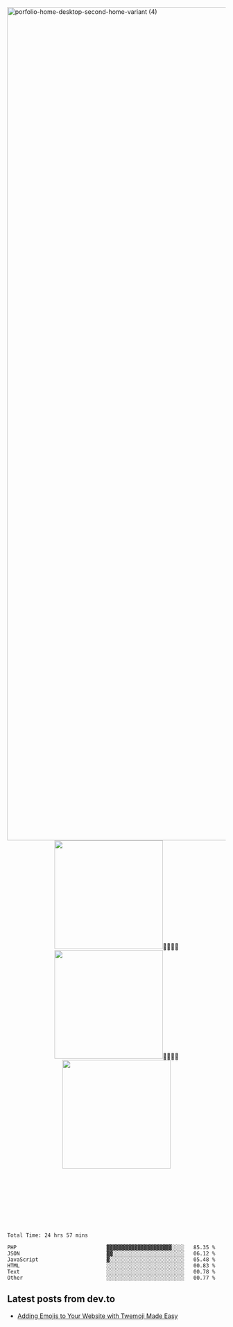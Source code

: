 <img width="1920" alt="porfolio-home-desktop-second-home-variant (4)" src="https://user-images.githubusercontent.com/44812120/231556360-1ee1d327-1a45-4bda-a93d-dd32a34149e4.png">

<div align="center">
<img width="250rem" src="https://user-images.githubusercontent.com/44812120/231559120-e89b8a77-72d1-4e31-b706-a65e06fddabe.png">᲼᲼᲼᲼<img width="250rem" src="https://user-images.githubusercontent.com/44812120/231559120-e89b8a77-72d1-4e31-b706-a65e06fddabe.png">᲼᲼᲼᲼<img width="250rem" src="https://user-images.githubusercontent.com/44812120/231559120-e89b8a77-72d1-4e31-b706-a65e06fddabe.png"> 

  
 </div>
 
 
 
 
 
 <br><br><br><br><br><br><br>
<!--START_SECTION:waka-->

```text
Total Time: 24 hrs 57 mins

PHP                             ▓▓▓▓▓▓▓▓▓▓▓▓▓▓▓▓▓▓▓▓▓░░░░   85.35 %
JSON                            ▓▓░░░░░░░░░░░░░░░░░░░░░░░   06.12 %
JavaScript                      ▓░░░░░░░░░░░░░░░░░░░░░░░░   05.48 %
HTML                            ░░░░░░░░░░░░░░░░░░░░░░░░░   00.83 %
Text                            ░░░░░░░░░░░░░░░░░░░░░░░░░   00.78 %
Other                           ░░░░░░░░░░░░░░░░░░░░░░░░░   00.77 %
```

<!--END_SECTION:waka-->

## Latest posts from dev.to
<!-- MEDIUM-STORY-LIST:START -->
- [Adding Emojis to Your Website with Twemoji Made Easy](https://dev.to/danielsebesta/adding-emojis-to-your-website-with-twemoji-made-easy-mc8)
<!-- MEDIUM-STORY-LIST:END -->

